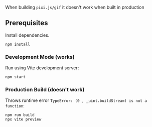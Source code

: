 When building `pixi.js/gif` it doesn't work when built in production

## Prerequisites

Install dependencies.

```
npm install
```

### Development Mode (works)

Run using Vite development server:

```
npm start
```

### Production Build (doesn't work)

Throws runtime error `TypeError: (0 , _uint.buildStream) is not a function`:

```
npm run build
npx vite preview
```
